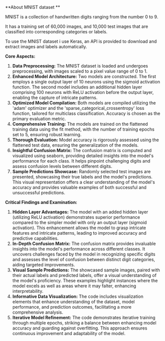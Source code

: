 **About MNIST dataset **

MNIST is a collection of handwritten digits ranging from the number 0 to 9.

It has a training set of 60,000 images, and 10,000 test images that are classified into corresponding categories or labels.

To use the MNIST dataset i use Keras, an API is provided to download and extract images and labels automatically.

**Core Aspects:**
1. **Data Preprocessing:** The MNIST dataset is loaded and undergoes preprocessing, with images scaled to a pixel value range of 0 to 1.
2. **Enhanced Model Architecture:** Two models are constructed. The first employs a single output layer of 10 neurons using the sigmoid activation function. The second model includes an additional hidden layer comprising 100 neurons with ReLU activation before the output layer, enabling the capture of intricate patterns.
3. **Optimized Model Compilation:** Both models are compiled utilizing the 'adam' optimizer and the 'sparse_categorical_crossentropy' loss function, tailored for multiclass classification. Accuracy is chosen as the primary evaluation metric.
4. **Comprehensive Training:** The models are trained on the flattened training data using the fit method, with the number of training epochs set to 5, ensuring robust learning.
5. **Thorough Evaluation:** Model accuracy is rigorously assessed using the flattened test data, ensuring the generalization of the models.
6. **Insightful Confusion Matrix:** The confusion matrix is computed and visualized using seaborn, providing detailed insights into the model's performance for each class. It helps pinpoint challenging digits and assess confusion levels between different digits.
7. **Sample Predictions Showcase:** Randomly selected test images are presented, showcasing their true labels and the model's predictions. This visual representation offers a clear understanding of the model's accuracy and provides valuable examples of both successful and unsuccessful predictions.

**Critical Findings and Examination:**
1. **Hidden Layer Advantages:** The model with an added hidden layer (utilizing ReLU activation) demonstrates superior performance compared to the simpler model with only an output layer (sigmoid activation). This enhancement allows the model to grasp intricate features and intricate patterns, leading to improved accuracy and predictive capabilities.
2. **In-Depth Confusion Matrix:** The confusion matrix provides invaluable insights into the model's performance across different classes. It uncovers challenges faced by the model in recognizing specific digits and assesses the level of confusion between distinct digit categories, aiding targeted improvements.
3. **Visual Sample Predictions:** The showcased sample images, paired with their actual labels and predicted labels, offer a visual understanding of the model's proficiency. These examples highlight instances where the model excels as well as areas where it may falter, enhancing interpretability.
4. **Informative Data Visualization:** The code includes visualization elements that enhance understanding of the dataset, model performance, and prediction outcomes, facilitating a more comprehensive analysis.
5. **Iterative Model Refinement:** The code demonstrates iterative training through multiple epochs, striking a balance between enhancing model accuracy and guarding against overfitting. This approach ensures continuous improvement and adaptability of the model.
